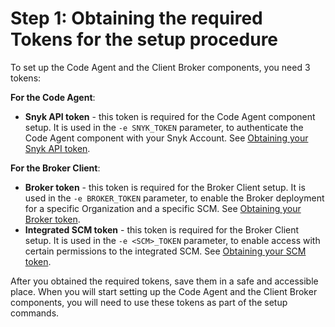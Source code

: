 # Step 1: Obtaining the required Tokens for the setup procedure

To set up the Code Agent and the Client Broker components, you need 3 tokens:

**For the Code Agent**:

* **Snyk API token** - this token is required for the Code Agent component setup. It is used in the `-e SNYK_TOKEN` parameter, to authenticate the Code Agent component with your Snyk Account. See [Obtaining your Snyk API token](https://docs.snyk.io/features/snyk-broker/snyk-broker-code-agent/setting-up-the-code-agent-broker-client-deployment/step-1-obtaining-the-required-tokens-for-the-setup-procedure/obtaining-your-snyk-api-token).

**For the Broker Client**:

* **Broker token** - this token is required for the Broker Client setup. It is used in the `-e BROKER_TOKEN` parameter, to enable the Broker deployment for a specific Organization and a specific SCM. See [Obtaining your Broker token](https://docs.snyk.io/features/snyk-broker/snyk-broker-code-agent/setting-up-the-code-agent-broker-client-deployment/step-1-obtaining-the-required-tokens-for-the-setup-procedure/obtaining-your-broker-token).
* **Integrated SCM token** - this token is required for the Broker Client setup. It is used in the `-e <SCM>_TOKEN` parameter, to enable access with certain permissions to the integrated SCM. See [Obtaining your SCM token](https://docs.snyk.io/features/snyk-broker/snyk-broker-code-agent/setting-up-the-code-agent-broker-client-deployment/step-1-obtaining-the-required-tokens-for-the-setup-procedure/obtaining-your-scm-token).&#x20;

After you obtained the required tokens, save them in a safe and accessible place. When you will start setting up the Code Agent and the Client Broker components, you will need to use these tokens as part of the setup commands.  &#x20;
